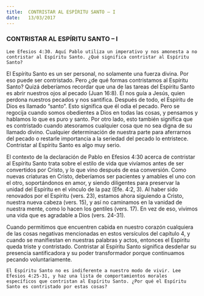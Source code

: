 ```yaml
---
title:  CONTRISTAR AL ESPÍRITU SANTO – I
date:   13/03/2017
---
```


### CONTRISTAR AL ESPÍRITU SANTO – I

`Lee Efesios 4:30. Aquí Pablo utiliza un imperativo y nos amonesta a no contristar al Espíritu Santo. ¿Qué significa contristar al Espíritu Santo?`
 
El Espíritu Santo es un ser personal, no solamente una fuerza divina. Por eso puede ser contristado. Pero ¿de qué formas contristamos al Espíritu Santo? Quizá deberíamos recordar que una de las tareas del Espíritu Santo es abrir nuestros ojos al pecado (Juan 16:8). Él nos guía a Jesús, quien perdona nuestros pecados y nos santifica. Después de todo, el Espíritu de Dios es llamado “santo”. Esto significa que él odia el pecado. Pero se regocija cuando somos obedientes a Dios en todas las cosas, y pensamos y hablamos lo que es puro y santo. Por otro lado, esto también significa que es contristado cuando atesoramos cualquier cosa que no sea digna de su llamado divino. Cualquier determinación de nuestra parte para aferrarnos del pecado o restarle importancia a la seriedad del pecado lo entristece. Contristar al Espíritu Santo es algo muy serio.

El contexto de la declaración de Pablo en Efesios 4:30 acerca de contristar al Espíritu Santo trata sobre el estilo de vida que vivíamos antes de ser convertidos por Cristo, y lo que vino después de esa conversión. Como nuevas criaturas en Cristo, deberíamos ser pacientes y amables el uno con el otro, soportándonos en amor, y siendo diligentes para preservar la unidad del Espíritu en el vínculo de la paz (Efe. 4:2, 3). Al haber sido renovados por el Espíritu (vers. 23), estamos ahora siguiendo a Cristo, nuestra nueva cabeza (vers. 15), y así no caminamos en la vanidad de nuestra mente, como lo hacen los gentiles (vers. 17). En vez de eso, vivimos una vida que es agradable a Dios (vers. 24-31).

Cuando permitimos que encuentren cabida en nuestro corazón cualquiera de las cosas negativas mencionadas en estos versículos del capítulo 4, y cuando se manifiestan en nuestras palabras y actos, entonces el Espíritu queda triste y contristado. Contristar al Espíritu Santo significa desdeñar su presencia santificadora y su poder transformador porque continuamos pecando voluntariamente.

`El Espíritu Santo no es indiferente a nuestro modo de vivir. Lee Efesios 4:25-31, y haz una lista de comportamientos morales específicos que contristan al Espíritu Santo. ¿Por qué el Espíritu Santo es contristado por estas cosas?`
